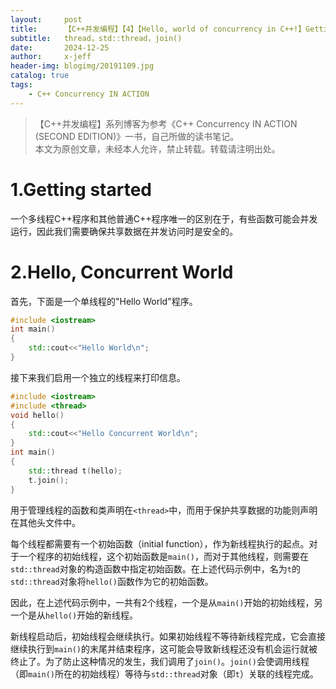 ```yaml
---
layout:     post
title:      【C++并发编程】【4】【Hello, world of concurrency in C++!】Getting started
subtitle:   thread，std::thread，join()
date:       2024-12-25
author:     x-jeff
header-img: blogimg/20191109.jpg
catalog: true
tags:
    - C++ Concurrency IN ACTION
---
```

>【C++并发编程】系列博客为参考《C++ Concurrency IN ACTION (SECOND EDITION)》一书，自己所做的读书笔记。  
>本文为原创文章，未经本人允许，禁止转载。转载请注明出处。

# 1.Getting started

一个多线程C++程序和其他普通C++程序唯一的区别在于，有些函数可能会并发运行，因此我们需要确保共享数据在并发访问时是安全的。

# 2.Hello, Concurrent World

首先，下面是一个单线程的"Hello World"程序。

```c++
#include <iostream>
int main()
{
    std::cout<<"Hello World\n";
}
```

接下来我们启用一个独立的线程来打印信息。

```c++
#include <iostream>
#include <thread>
void hello()
{
    std::cout<<"Hello Concurrent World\n";
}
int main()
{
    std::thread t(hello);
    t.join();
}
```

用于管理线程的函数和类声明在`<thread>`中，而用于保护共享数据的功能则声明在其他头文件中。

每个线程都需要有一个初始函数（initial function），作为新线程执行的起点。对于一个程序的初始线程，这个初始函数是`main()`，而对于其他线程，则需要在`std::thread`对象的构造函数中指定初始函数。在上述代码示例中，名为`t`的`std::thread`对象将`hello()`函数作为它的初始函数。

因此，在上述代码示例中，一共有2个线程，一个是从`main()`开始的初始线程，另一个是从`hello()`开始的新线程。

新线程启动后，初始线程会继续执行。如果初始线程不等待新线程完成，它会直接继续执行到`main()`的末尾并结束程序，这可能会导致新线程还没有机会运行就被终止了。为了防止这种情况的发生，我们调用了`join()`。`join()`会使调用线程（即`main()`所在的初始线程）等待与`std::thread`对象（即`t`）关联的线程完成。